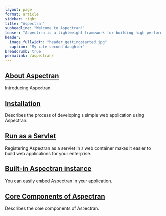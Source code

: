 ```yaml
---
layout: page
format: article
sidebar: right
title: "Aspectran"
subheadline: "Welcome to Aspectran!"
teaser: "Aspectran is a lightweight framework for building high performance Java applications."
header:
  image_fullwidth: "header_gettingstarted.jpg"
  caption: "My cute second daughter"
breadcrumb: true
permalink: /aspectran/
---
```


## [About Aspectran](/aspectran/about/)
Introducing Aspectran.

## [Installation](/aspectran/installation/)
Describes the process of developing a simple web application using Aspectran.

## [Run as a Servlet](/aspectran/run-as-servlet/)
Registering Aspectran as a servlet in a web container makes it easier to build web applications for your enterprise.

## [Built-in Aspectran instance](/aspectran/embedded-aspectran/)
You can easily embed Aspectran in your application.

## [Core Components of Aspectran](/aspectran/core-components/)
Describes the core components of Aspectran.
